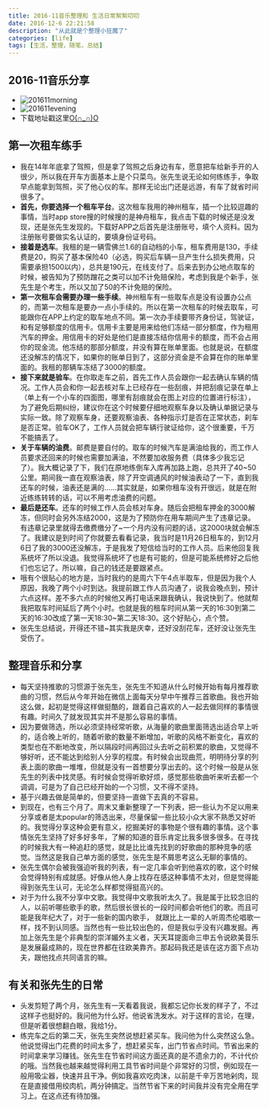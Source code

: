 ```yaml
---
title: 2016-11音乐整理和 生活日常絮絮叨叨
date: 2016-12-6 22:21:58
description: "从此就是个整理小狂魔了"
categories: [life]
tags: [生活，整理，随笔，总结]          
---
```

 
 
<!-- more -->

## 2016-11音乐分享

- ![201611morning](http://dusk-life.b0.upaiyun.com/2016/music_share_201611_morning.jpg)
- ![201611evening](http://dusk-life.b0.upaiyun.com/2016/music_share_201611_evening.jpg)
- 下载地址戳这里[O(∩_∩)O](http://pan.baidu.com/s/1eSsTrge)

## 第一次租车练手

- 我在14年年底拿了驾照，但是拿了驾照之后身边有车，愿意把车给新手开的人很少，所以我在开车方面基本上是个只菜鸟。张先生说无论如何练练手，争取早点能拿到驾照，买了他心仪的车。那样无论出门还是远游，有车了就省时间很多了。
- **首先，你要选择一个租车平台**。这次租车我用的神州租车，插一个比较逗趣的事情，当时app store搜的时候搜的是神舟租车，我点击下载的时候还是没发现，还是张先生发现的。下载好APP之后首先是注册账号，填个人资料。因为注册账号要做实名认证的，要填身份证号码。
- **接着是选车**。我租的是一辆雪佛兰1.6的自动档的小车，租车费用是130，手续费是20，购买了基本保险40（必选，购买后车辆一旦产生什么损失费用，只需要承担1500以内），总共是190元，在线支付了。后来去到办公地点取车的时候，被告知为了预防蹭花之类可以加不计免赔保险，考虑到我是个新手，张先生是个考生，所以又加了50的不计免赔的保险。
- **第一次租车会需要办理一些手续**。神州租车有一些取车点是没有设置办公点的，而第一次租车是要办一点小手续的。所以在第一次租车的时候去取车，可能跟你在APP上约定的取车地点不同。第一次办手续要带齐身份证，驾驶证，和有足够额度的信用卡。信用卡主要是用来给他们冻结一部分额度，作为租用汽车的押金。用信用卡的好处是他们是直接冻结你信用卡的额度，而不会占用你的现金流。他冻结的那部分额度，并没有算在账单里面。也就是说，在额度还没解冻的情况下，如果你的账单日到了，这部分资金是不会算在你的账单里面的。我租的那辆车冻结了3000的额度。
- **接下来就是验车**。在你取走车之前，首先工作人员会跟你一起去确认车辆的情况。工作人员会和你一起去核对车上已经存在一些刮痕，并把刮痕记录在单上（单上有一个小车的四面图，哪里有刮痕就会在图上对应的位置进行标注），为了避免后期纠纷，建议你在这个时候要仔细地观察车身以及确认单据记录与实际一致。除了观察车身，还要观察油表、各种指示灯是否在正常状态，刹车是否正常。验车OK了，工作人员就会把车辆行驶证给你，这个很重要，千万不能搞丢了。
- **关于车辆的油费**。邮费是要自付的。取车的时候汽车是满油给我的，而工作人员要求还回来的时候也需要加满油，不然要加收服务费（具体多少我忘记了）。我大概记录了下，我们在原地练倒车入库再加路上跑，总共开了40~50公里。期间我一直在观察油表，除了开空调通风的时候油表动了一下，直到我还车的时候，油表还是满的……其实就是，如果你租车没有开很远，就是在附近练练转转的话，可以不用考虑油费的问题。
- **最后是还车**。还车的时候工作人员会核对车身。随后会把租车押金的3000解冻，但同时会另外冻结2000，这是为了预防你在用车期间产生了违章记录。有违章记录里就得去缴费缴分了~一个月内没有问题的话，这2000块就会解冻了。我建议是到时间了你就要去看看记录，我当时是11月26日租车的，到12月6日了我的3000还没解冻，于是我发了短信给当时的工作人员。后来他回复我系统坏了所以没退。我觉得系统坏了也是有可能的，但是可能系统修好之后他们也忘记了。所以嘛，自己的钱还是要跟紧点。
- 哦有个很贴心的地方是，当时我约的是周六下午4点半取车，但是因为我个人原因，我晚了两个小时到达。我提前跟工作人员沟通了，说我会晚点到，预计六点这样。差不多六点的时候他又再打电话来跟我确认，我说快到了。他就帮我把取车时间延后了两个小时。也就是我的租车时间从第一天的16:30到第二天的16:30改成了第一天18:30~第二天18:30。这个好贴心，点个赞。
- 张先生总结说，开得还不错~其实我是庆幸，还好没刮花车，还好没让张先生受伤了。

## 整理音乐和分享

- 每天坚持推歌的习惯源于张先生，张先生不知道从什么时候开始有每月推荐歌曲的习惯，然后从今年开始在微信上面每天分早中午推荐三首歌曲。我也开始这么做，起初是觉得这样做挺酷的，跟着自己喜欢的人一起去做同样的事情很有趣。时间久了就发现其实并不是那么容易的事情。
- 因为要做筛选，所以必须坚持经常听歌，从海量的歌曲里面筛选出适合早上听的，适合晚上听的，随着听歌的数量不断增加，听歌的风格不断变化，喜欢的类型也在不断地改变，所以隔段时间再回过头去听之前积累的歌曲，又觉得不够好听，还不能达到给别人分享的程度。有时候会出现曲荒，明明待分享的列表上面的歌曲一堆堆，但就是没有一首想要分享出去的。这个时候一般是从张先生的列表中找灵感。有时候会觉得听歌好烦，感觉那些歌曲听来听去都一个调调，可是为了自己已经开始的一个习惯，又不得不坚持。
- 基于兴趣去做是简单的，但要坚持一直做下去真的不容易。
- 到现在，也有三个月了。周末又重新整理了一下列表，把一些认为不足以用来分享或者是太popular的筛选出来，尽量保留一些比较小众大家不熟悉又好听的。我觉得分享这种会更有意义，挖掘美好的事物是个很有趣的事情。这个事情张先生坚持了好多好多年，了解的知道的音乐肯定比我多很多很多。在寻找的时候我大有一种追赶的感觉，就是比比谁先找到的好歌曲的那种竞争的感觉。当然这是我自己单方面的感觉，张先生是不屑思考这么无聊的事情的。
- 张先生偶尔会被我强迫听我的列表，有一定几率会听到他喜欢的歌，这个时候会觉得特别有成就感。好像从他人身上找存在感这种事情不太对，但是觉得能得到张先生认可，无论怎么样都觉得挺高兴的。
- 对于为什么我不分享中文歌。我觉得中文歌我听太久了。我是属于比较念旧的人，以前听哪些歌手的歌，然后很长很长的一段时间都会听他们的歌。而且可能是我年纪大了，对于一些新的国内歌手， 就跟比上一辈的人听周杰伦唱歌一样，找不到认同感。当然也有一些比较出色的，但是我似乎没有兴趣发掘。再加上张先生是个非典型的崇洋媚外主义者，天天耳提面命三申五令说欧美音乐是发展最成熟的，现在世界都在往欧美靠齐。那起码我还是该在这方面下点功夫，跟他找点共同语言的嘛。

## 有关和张先生的日常

- 头发剪短了两个月，张先生有一天看着我说，我都忘记你长发的样子了，不过这样子也挺好的。我问他为什么好。他说省洗发水。对于这样的言论，在理，但是听着很想翻白眼，我给1分。
- 练完车之后的第二天，张先生突然说想赶紧买车。我问他为什么突然这么急。他说觉得出门花费的时间太多了，想赶紧买车，出门节省点时间。节省出来的时间拿来学习赚钱。张先生在节省时间这方面还真的是不遗余力的，不计代价的哦。当然我也越来越觉得利用工具节省时间是个非常好的习惯，例如现在一般用吸尘器，快速并且干净。例如我喜欢吃肉沫，以前是千辛万苦地剁肉，现在是直接借用绞肉机，两分钟搞定。当然节省下来的时间我并没有完全用在学习上。在这点还有待加强。
 
 
 
 
 
 
 
 